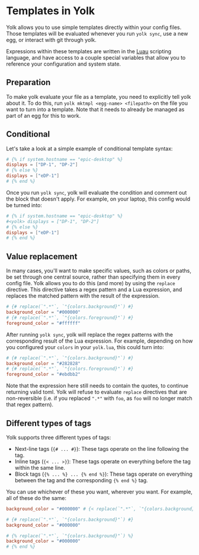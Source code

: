 # Templates in Yolk

Yolk allows you to use simple templates directly within your config files.
Those templates will be evaluated whenever you run `yolk sync`, use a new egg, or interact with git through yolk.

Expressions within these templates are written in the [Luau](https://luau.org) scripting language,
and have access to a couple special variables that allow you to reference your configuration and system state.

## Preparation
To make yolk evaluate your file as a template, you need to explicitly tell yolk about it.
To do this, run `yolk mktmpl <egg-name> <filepath>` on the file you want to turn into a template.
Note that it needs to already be managed as part of an egg for this to work.

## Conditional
Let's take a look at a simple example of conditional template syntax:
```toml
# {% if system.hostname == "epic-desktop" %}
displays = ["DP-1", "DP-2"]
# {% else %}
displays = ["eDP-1"]
# {% end %}
```
Once you run `yolk sync`, yolk will evaluate the condition and comment out the block that doesn't apply.
For example, on your laptop, this config would be turned into:
```toml
# {% if system.hostname == "epic-desktop" %}
#<yolk> displays = ["DP-1", "DP-2"]
# {% else %}
displays = ["eDP-1"]
# {% end %}
```

## Value replacement
In many cases, you'll want to make specific values, such as colors or paths, be set through one central source, rather than specifying them in every config file.
Yolk allows you to do this (and more) by using the `replace` directive.
This directive takes a regex pattern and a Lua expression, and replaces the matched pattern with the result of the expression.
```toml
# {# replace(`".*"`, `"{colors.background}"`) #}
background_color = "#000000"
# {# replace(`".*"`, `"{colors.foreground}"`) #}
foreground_color = "#ffffff"
```
After running `yolk sync`, yolk will replace the regex patterns with the corresponding result of the Lua expression.
For example, depending on how you configured your `colors` in your `yolk.lua`, this could turn into:
```toml
# {# replace(`".*"`, `"{colors.background}"`) #}
background_color = "#282828"
# {# replace(`".*"`, `"{colors.foreground}"`) #}
foreground_color = "#ebdbb2"
```
Note that the expression here still needs to contain the quotes, to continue returning valid toml.
Yolk will refuse to evaluate `replace` directives that are non-reversible (i.e. if you replaced `".*"` with `foo`, as `foo` will no longer match that regex pattern).

## Different types of tags
Yolk supports three different types of tags:
- Next-line tags (`{# ... #}`): These tags operate on the line following the tag.
- Inline tags (`{< ... >}`): These tags operate on everything before the tag within the same line.
- Block tags (`{% ... %} ... {% end %}`): These tags operate on everything between the tag and the corresponding `{% end %}` tag.

You can use whichever of these you want, wherever you want. For example, all of these do the same:
```toml
background_color = "#000000" # {< replace(`".*"`, `"{colors.background}"`) >}
```
```toml
# {# replace(`".*"`, `"{colors.background}"`) #}
background_color = "#000000"
```
```toml
# {% replace(`".*"`, `"{colors.background}"`) %}
background_color = "#000000"
# {% end %}
```

